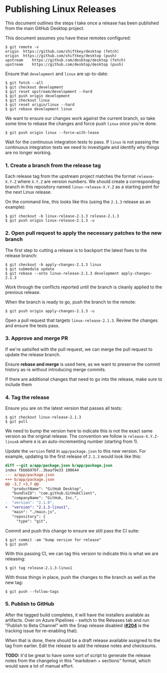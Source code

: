 # Publishing Linux Releases

This document outlines the steps I take once a release has been published from
the main GitHub Desktop project.

This document assumes you have these remotes configured:

```
$ git remote -v
origin	https://github.com/shiftkey/desktop (fetch)
origin	https://github.com/shiftkey/desktop (push)
upstream	https://github.com/desktop/desktop (fetch)
upstream	https://github.com/desktop/desktop (push)
```

Ensure that `development` and `linux` are up-to-date:

```
$ git fetch --all
$ git checkout development
$ git reset upstream/development --hard
$ git push origin development
$ git checkout linux
$ git reset origin/linux --hard
$ git rebase development linux
```

We want to ensure our changes work against the current branch, so take some time
to rebase the changes and force push `linux` once you're done.

```
$ git push origin linux --force-with-lease
```

Wait for the continuous integration tests to pass. If `linux` is not passing the
continuous integration tests we need to investigate and identify why things are
no longer working.

### 1. Create a branch from the release tag

Each release tag from the upstream project matches the format `release-X.Y.Z`
where `X.Y.Z` are version numbers. We should create a corresponding branch in
this repository named `linux-release-X.Y.Z` as a starting point for the next
Linux release.

On the command line, this looks like this (using the `2.1.3` release as an
example):

```
$ git checkout -b linux-release-2.1.3 release-2.1.3
$ git push origin linux-release-2.1.3 -u
```

### 2. Open pull request to apply the necessary patches to the new branch

The first step to cutting a release is to backport the latest fixes to the
release branch:

```
$ git checkout -b apply-changes-2.1.3 linux
$ git submodule update
$ git rebase --onto linux-release-2.1.3 development apply-changes-2.1.3
```

Work through the conflicts reported until the branch is cleanly applied to the
previous release.

When the branch is ready to go, push the branch to the remote:

```
$ git push origin apply-changes-2.1.3 -u
```

Open a pull request that targets `linux-release-2.1.3`. Review the changes and
ensure the tests pass.

### 3. Approve and merge PR

If we're satisifed with the pull request, we can merge the pull request to
update the release branch.

Ensure **rebase and merge** is used here, as we want to preserve the commit
history as-is without introducing merge commits.

If there are additional changes that need to go into the release, make sure to
include them

### 4. Tag the release

Ensure you are on the latest version that passes all tests:

```
$ git checkout linux-release-2.1.3
$ git pull
```

We need to bump the version here to indicate this is not the exact same version
as the original release. The convention we follow is `release-X.Y.Z-linuxA`
where `A` is an auto-incrementing number (starting from 1).

Update the `version` field in `app/package.json` to this new version. For
example, updating to the first release of `2.1.3` would look like this:

```diff
diff --git a/app/package.json b/app/package.json
index fbbbb976f..3baaf9e33 100644
--- a/app/package.json
+++ b/app/package.json
@@ -3,7 +3,7 @@
   "productName": "GitHub Desktop",
   "bundleID": "com.github.GitHubClient",
   "companyName": "GitHub, Inc.",
-  "version": "2.1.0",
+  "version": "2.1.3-linux1",
   "main": "./main.js",
   "repository": {
     "type": "git",
```

Commit and push this change to ensure we still pass the CI suite:

```
$ git commit -am "bump version for release"
$ git push 
```

With this passing CI, we can tag this version to indicate this is what we are
releasing:

```
$ git tag release-2.1.3-linux1
```

With those things in place, push the changes to the branch as well as the new
tag:

```
$ git push --follow-tags
```

### 5. Publish to GitHub

After the tagged build completes, it will have the installers available as
artifacts. Over on Azure Pipelines - switch to the Releases tab and run "Publish
to Beta Channel" with the Snap release disabled
([**#204**](https://github.com/shiftkey/desktop/issues/202) is the tracking
issue for re-enabling that).

When that is done, there should be a draft release available assigned to the tag
from earlier. Edit the release to add the release notes and checksums.

**TODO:** it'd be great to have some sort of script to generate the release
notes from the changelog in this "markdown + sections" format, which would save
a lot of manual effort.
